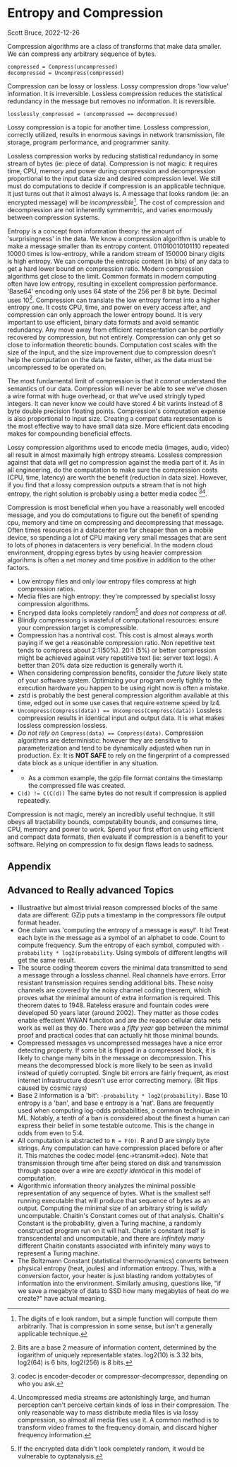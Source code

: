 # Entropy and Compression

Scott Bruce, 2022-12-26

Compression algorithms are a class of transforms that make data smaller.  We can compress any arbitrary sequence of bytes.

```
compressed = Compress(uncompressed)
decompressed = Uncompress(compressed)
```

Compression can be lossy or lossless.  Lossy compression drops 'low value' information. It is irreversible. Lossless compression reduces the statistical redundancy in the message but removes no information. It is reversible.

```
losslessly_compressed = (uncompressed == decompressed)
```

Lossy compression is a topic for another time. Lossless compression, correctly utilized, results in enormous savings in network transmission, file storage, program performance, and programmer sanity.

Lossless compression works by reducing statistical redundancy in some stream of bytes (ie: piece of data).  Compression is not magic: it requires time, CPU, memory and power during compression and decompression proportional to the input data size and desired compression level.  We still must do computations to decide if compression is an applicable technique.  It just turns out that it almost always is.  A message that looks random (ie: an encrypted message) will be *incompressible*[^1]. The cost of compression and decompression are not inherently symmemtric, and varies enormously between compression systems.

Entropy is a concept from information theory: the amount of 'surprisingness' in the data. We know a compression algorithm is unable to make a message smaller than its entropy content.  011010010101110 repeated 10000 times is low-entropy, while a random stream of 150000 binary digits is high entropy.  We can compute the entropic content (in bits) of any data to get a hard lower bound on compression ratio. Modern compression algorithms get close to the limit. Common formats in modern computing often have low entropy, resulting in excellent compression performance.  'Base64' encoding only uses 64 state of the 256 per 8 bit byte. Decimal uses 10[^2]. Compression can translate the low entropy format into a higher entropy one.  It costs CPU, time, and power on every access after, and compression can only approach the lower entropy bound. It is very important to use efficient, binary data formats and avoid semantic redundancy. Any move away from efficient representation can be *partially* recovered by compression, but not entirely.  Compression can only get so close to information theoretic bounds. Computation cost scales with the size of the input, and the size improvement due to compression doesn't help the computation on the data be faster, either, as the data must be uncompressed to be operated on.

The most fundamental limit of compression is that it *cannot* understand the semantics of our data.  Compression will never be able to see we've chosen a wire format with huge overhead, or that we've used stringly typed integers. It can never know we could have stored 4 bit varints instead of 8 byte double precision floating points.  Compression's computation expense is also proportional to input size. Creating a compat data representation is the most effective way to have small data size. More efficient data encoding makes for compounding beneficial effects.

Lossy compression algorithms used to encode media (images, audio, video) all result in almost maximally high entropy streams.  Lossless compression against that data will get no compression against the media part of it. As in all engineering, do the computation to make sure the compression costs (CPU, time, latency) are worth the benefit (reduction in data size). However, if you find that a lossy compression outputs a stream that is not high entropy, the right solution is probably using a better media codec [^3][^4].

Compression is most beneficial when you have a reasonably well encoded message, and you do computations to figure out the benefit of spending cpu, memory and time on compressing and decompressing that message. Often times resources in a datacenter are far cheaper than on a mobile device, so spending a lot of CPU making very small messages that are sent to lots of phones in datacenters is very beneficial.  In the modern cloud environment, dropping egress bytes by using heavier compression algorihms is often a net money and time positive in addition to the other factors.

* Low entropy files and only low entropy files compress at high compression ratios.
* Media files are high entropy: they're compressed by specialist lossy compression algorithms.
* Encryped data looks completely random[^5] and *does not compress at all*.
* Blindly compressiong is wasteful of computational resources: ensure your compression target is compressible.
* Compression has a nontrival cost. This cost is almost always worth paying if we get a reasonable compression ratio. Non repetitive text tends to compress about 2:1(50%). 20:1 (5%) or better compression might be achieved against very repetitive text (ie: server text logs). A better than 20% data size reduction is generally worth it.
* When considering compression benefits, consider the *future* likely state of your software system. Optimizing your program overly tightly to the execution hardware you happen to be using right now is often a mistake.
* zstd is probably the best general compression algorithm available at this time, edged out in some use cases that require extreme speed by lz4.
* `Uncompress(Compress(data)) == Uncompress(Compress(data))` Lossless compression results in identical input and output data. It is what makes lossless compression lossless.
* *Do not rely on* `Compress(data) == Compress(data)`.  Compression algorithms are deterministic: however they are sensitive to parameterization and tend to be dynamically adjusted when run in production. Ex: It is **NOT SAFE** to rely on the fingerprint of a compressed data block as a unique identifier in any situation.
* * As a common example, the gzip file format contains the timestamp the compressed file was created.
* `C(d) != C(C(d))` The same bytes do not result if compression is applied repeatedly.

Compression is not magic, merely an incredibly useful technqiue.  It still obeys all tractability bounds, computability bounds, and consumes time, CPU, memory and power to work.  Spend your first effort on using efficient and compact data formats, *then* evaluate if compression is a benefit to your software.  Relying on compression to fix design flaws leads to sadness.  


[^1]: The digits of e look random, but a simple function will compute them arbitrarily.  That is compression in some sense, but isn't a generally applicable technique.

[^2]: Bits are a base 2 measure of information content, determined by the logarithm of uniquely representable states.  log2(10) is 3.32 bits, log2(64) is 6 bits, log2(256) is 8 bits.

[^3]: codec is encoder-decoder or compressor-decompressor, depending on who you ask.

[^4]: Uncompressed media streams are astonishingly large, and human perception can't perceive certain kinds of loss in their compression.  The only reasonable way to mass distribute media files is via lossy compression, so almost all media files use it.  A common method is to transform video frames to the frequency domain, and discard higher frequency information.

[^5]: If the encrypted data didn't look completely random, it would be vulnerable to cyptanalysis.


## Appendix



## Advanced to Really advanced Topics

* Illustraative but almost trivial reason compressed blocks of the same data are different: GZip puts a timestamp in the compressors file output format header.
* One claim was 'computing the entropy of a message is easy!'. It is! Treat each byte in the message as a symbol of an alphabet to code. Count to compute frequency. Sum the entropy of each symbol, computed with `-probability * log2(probability`. Using symbols of different lengths will get the same result.  
* The source coding theorem covers the minimal data transmitted to send a message through a lossless channel.  Real channels have errors. Error resistant transmission requires sending additional bits. These noisy channels are covered by the noisy channel coding theorem, which proves what the minimal amount of extra information is required.  This theorem dates to 1948. Rateless erasure and fountain codes were developed 50 years later (around 2002).  They matter as those codes enable effecient WWAN function and are *the* reason cellular data nets work as well as they do.  There was a *fifty year* gap between the minimal proof and practical codes that can actually hit those minimal bounds.
* Compressed messages vs uncompressed messages have a nice error detecting property.  If some bit is flipped in a compressed block, it is likely to change many bits in the message on decompression. This means the decompressed block is more likely to be seen as invalid instead of quietly corrupted.  Single bit errors are fairly frequent, as most internet infrastructure doesn't use error correcting memory. (Bit flips caused by cosmic rays)
* Base 2 information is a 'bit': `-probability * log2(probability)`. Base 10 entropy is a 'ban', and base e entropy is a 'nat'. Bans are frequently used when computing log-odds probabilities, a common technique in ML.  Notably, a tenth of a ban is considered about the finest a human can express their belief in some testable outcome. This is the change in odds from even to 5:4.
* All computation is abstracted to `R = F(D)`.  R and D are simply byte strings. Any computation can have compression placed before or after it. This matches the codec model (enc->transmit->dec).  Note that transmission through time after being stored on disk and transmission through space over a wire are *exactly identical* in this model of computation.
* Algorithmic information theory analyzes the minimal possible representation of any sequence of bytes. What is the smallest self running executable that will produce that sequence of bytes as an output.  Computing the minimal size of an arbitrary string is *wildly* uncomputable. Chaitin's Constant comes out of that analysis. Chaitin's Constant is the probability, given a Turing machine, a randomly constructed program run on it will halt. Chatin's constant itself is transcendental and uncomputable, and there are *infinitely many* different Chaitin constants associated with infinitely many ways to represent a Turing machine.
* The Boltzmann Constant (statistical thermodynamics) converts between physical entropy (heat, joules) and information entropy. Thus, with a conversion factor, your heater is just blasting random yottabytes of information into the environment.  Similarly amusing, questions like, "if we save a megabyte of data to SSD how many megabytes of heat do we create?" have actual meaning.
